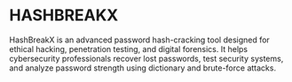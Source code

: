 # HASHBREAKX
HashBreakX is an advanced password hash-cracking tool designed for ethical hacking, penetration testing, and digital forensics. It helps cybersecurity professionals recover lost passwords, test security systems, and analyze password strength using dictionary and brute-force attacks.
